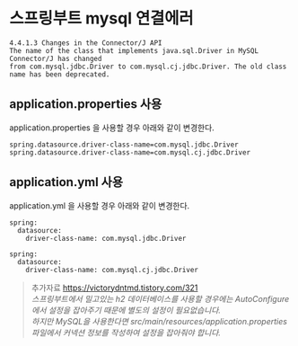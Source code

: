 # 스프링부트 mysql 연결에러
```
4.4.1.3 Changes in the Connector/J API
The name of the class that implements java.sql.Driver in MySQL Connector/J has changed 
from com.mysql.jdbc.Driver to com.mysql.cj.jdbc.Driver. The old class name has been deprecated.
```


## application.properties 사용
application.properties 을 사용할 경우 아래와 같이 변경한다.

```
spring.datasource.driver-class-name=com.mysql.jdbc.Driver
spring.datasource.driver-class-name=com.mysql.cj.jdbc.Driver
```
 

## application.yml 사용
application.yml 을 사용할 경우 아래와 같이 변경한다.
```
spring:
  datasource:
    driver-class-name: com.mysql.jdbc.Driver

spring:
  datasource:
    driver-class-name: com.mysql.cj.jdbc.Driver
```

> 추가자료 https://victorydntmd.tistory.com/321 \
_스프링부트에서 밀고있는 h2 데이터베이스를 사용할 경우에는 AutoConfigure에서 설정을 잡아주기 때문에 별도의 설정이 필요없습니다._ \
_하지만 MySQL을 사용한다면 src/main/resources/application.properties 파일에서 커넥션 정보를 작성하여 설정을 잡아줘야 합니다._